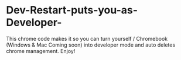 # Dev-Restart-puts-you-as-Developer-
This chrome code makes it so you can turn yourself / Chromebook (Windows &amp; Mac Coming soon) into developer mode and auto deletes chrome management. Enjoy!
